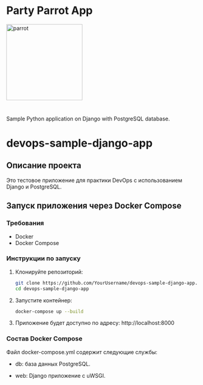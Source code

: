 <h1>Party Parrot App</h1>

<img src='media/images/party-parrot.gif' alt='parrot' height="200" width="200">
<br>
<br>
<h3></h3>

Sample Python application on Django with PostgreSQL database.

# devops-sample-django-app

## Описание проекта

Это тестовое приложение для практики DevOps с использованием Django и PostgreSQL.

## Запуск приложения через Docker Compose

### Требования

- Docker
- Docker Compose

### Инструкции по запуску

1. Клонируйте репозиторий:

   ```bash
   git clone https://github.com/YourUsername/devops-sample-django-app.git
   cd devops-sample-django-app

2. Запустите контейнер:
   ```bash
   docker-compose up --build

3. Приложение будет доступно по адресу: http://localhost:8000

### Состав Docker Compose

Файл docker-compose.yml содержит следующие службы:

- db: база данных PostgreSQL.

- web: Django приложение с uWSGI.

